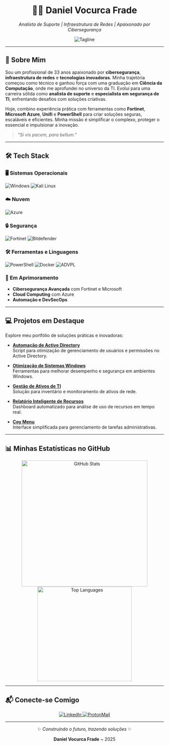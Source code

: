 <div align="center">
  <h1>👨‍💻 Daniel Vocurca Frade</h1>
  <p><em>Analista de Suporte | Infraestrutura de Redes | Apaixonado por Cibersegurança</em></p>
  <img src="https://img.shields.io/badge/-Explorando%20o%20futuro%20da%20tecnologia-1E1E2E?style=flat-square" alt="Tagline">
</div>

---

## 🚀 Sobre Mim

Sou um profissional de 33 anos apaixonado por **cibersegurança**, **infraestrutura de redes** e **tecnologias inovadoras**. Minha trajetória começou como técnico e ganhou força com uma graduação em **Ciência da Computação**, onde me aprofundei no universo da TI. Evoluí para uma carreira sólida como **analista de suporte** e **especialista em segurança de TI**, enfrentando desafios com soluções criativas.

Hoje, combino experiência prática com ferramentas como **Fortinet**, **Microsoft Azure**, **Unifi** e **PowerShell** para criar soluções seguras, escaláveis e eficientes. Minha missão é simplificar o complexo, proteger o essencial e impulsionar a inovação.

> *"Si vis pacem, para bellum."*

---

## 🛠 Tech Stack

### 🖥️ Sistemas Operacionais
![Windows](https://img.shields.io/badge/Windows-0078D6?style=flat-square&logo=windows&logoColor=white)
![Kali Linux](https://img.shields.io/badge/Kali_Linux-557C94?style=flat-square&logo=kalilinux&logoColor=white)

### ☁️ Nuvem
![Azure](https://img.shields.io/badge/Azure-0089D6?style=flat-square&logo=microsoftazure&logoColor=white)

### 🔒 Segurança
![Fortinet](https://img.shields.io/badge/Fortinet-EE3124?style=flat-square&logo=fortinet&logoColor=white)
![Bitdefender](https://img.shields.io/badge/Bitdefender-00A1E0?style=flat-square&logo=bitdefender&logoColor=white)

### 🛠️ Ferramentas e Linguagens
![PowerShell](https://img.shields.io/badge/PowerShell-5391FE?style=flat-square&logo=powershell&logoColor=white)
![Docker](https://img.shields.io/badge/Docker-2CA5E0?style=flat-square&logo=docker&logoColor=white)
![ADVPL](https://img.shields.io/badge/ADVPL-003087?style=flat-square&logo=totvs&logoColor=white)

### 🌱 Em Aprimoramento
- **Cibersegurança Avançada** com Fortinet e Microsoft
- **Cloud Computing** com Azure
- **Automação e DevSecOps**

---

## 💻 Projetos em Destaque

Explore meu portfólio de soluções práticas e inovadoras:

- **[Automação de Active Directory](https://github.com/danielfrade/ad)**  
  Script para otimização de gerenciamento de usuários e permissões no Active Directory.

- **[Otimização de Sistemas Windows](https://github.com/danielfrade/windows)**  
  Ferramentas para melhorar desempenho e segurança em ambientes Windows.

- **[Gestão de Ativos de TI](https://github.com/danielfrade/gestaoativo)**  
  Solução para inventário e monitoramento de ativos de rede.

- **[Relatório Inteligente de Recursos](https://github.com/danielfrade/resource)**  
  Dashboard automatizado para análise de uso de recursos em tempo real.

- **[Coy Menu](https://github.com/danielfrade/coymenu)**  
  Interface simplificada para gerenciamento de tarefas administrativas.

---

## 📊 Minhas Estatísticas no GitHub

<div align="center">
  <img src="https://github-readme-stats.vercel.app/api?username=danielfrade&show_icons=true&theme=radical" alt="GitHub Stats" width="400"/>
  <img src="https://github-readme-stats.vercel.app/api/top-langs/?username=danielfrade&layout=compact&theme=radical" alt="Top Languages" width="300"/>
</div>

---

## 📬 Conecte-se Comigo

<div align="center">
  <a href="https://www.linkedin.com/in/vocurca">
    <img src="https://img.shields.io/badge/LinkedIn-0077B5?style=flat-square&logo=linkedin&logoColor=white" alt="LinkedIn">
  </a>
  <a href="mailto:vocurca@pm.me">
    <img src="https://img.shields.io/badge/ProtonMail-8B89CC?style=flat-square&logo=protonmail&logoColor=white" alt="ProtonMail">
  </a>
</div>

---

<div align="center">
  <p>✨ <em>Construindo o futuro, trazendo soluções</em> ✨</p>
  <p><strong>Daniel Vocurca Frade</strong> ~ 2025</p>
</div>
